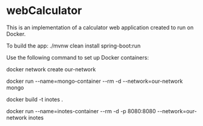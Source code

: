 # webCalculator
This is an implementation of a calculator web application created to run on Docker.

To build the app:
./mvnw clean install spring-boot:run

Use the following command to set up Docker containers:

docker network create our-network

docker run --name=mongo-container --rm -d --network=our-network mongo

docker build -t inotes .

docker run --name=inotes-container --rm -d -p 8080:8080 --network=our-network inotes

